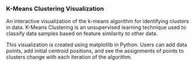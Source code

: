 ### K-Means Clustering Visualization

An interactive visualization of the k-means algorithm for identifying clusters in data. 
K-Means Clustering is an unsupervised learning technique used to classify data samples
based on feature similarity to other data.

This visualization is created using matplotlib in Python. Users can add data points,
add initial centroid positions, and see the assignments of points to clusters change
with each iteration of the algorithm.
